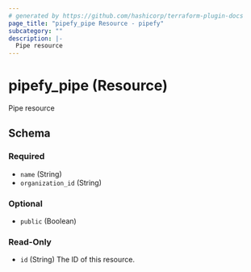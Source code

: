 ```yaml
---
# generated by https://github.com/hashicorp/terraform-plugin-docs
page_title: "pipefy_pipe Resource - pipefy"
subcategory: ""
description: |-
  Pipe resource
---
```


# pipefy_pipe (Resource)

Pipe resource



<!-- schema generated by tfplugindocs -->
## Schema

### Required

- `name` (String)
- `organization_id` (String)

### Optional

- `public` (Boolean)

### Read-Only

- `id` (String) The ID of this resource.
